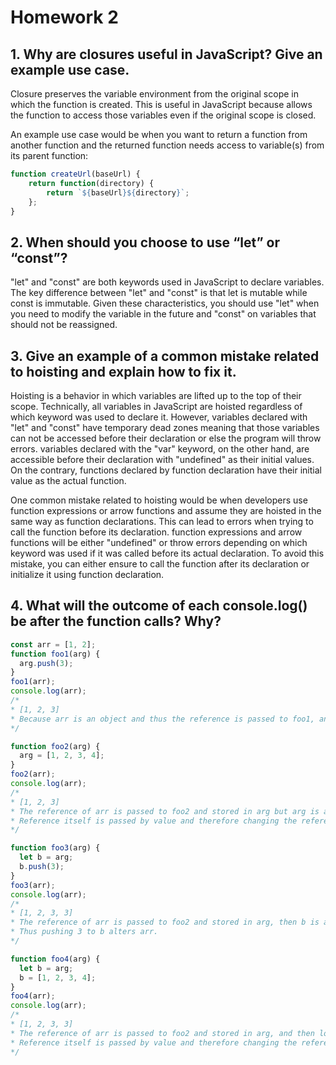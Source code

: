 # Homework 2
## 1. Why are closures useful in JavaScript? Give an example use case.
Closure preserves the variable environment from the original scope in which the function is created. This is useful in JavaScript because allows the function to access those variables even if the original scope is closed.

An example use case would be when you want to return a function from another function and the returned function needs access to variable(s) from its parent function:

```js
function createUrl(baseUrl) {
    return function(directory) {
        return `${baseUrl}${directory}`;
    };
}
```

## 2. When should you choose to use “let” or “const”?
"let" and "const" are both keywords used in JavaScript to declare variables. The key difference between "let" and "const" is that let is mutable while const is immutable. Given these characteristics, you should use "let" when you need to modify the variable in the future and "const" on variables that should not be reassigned. 

## 3. Give an example of a common mistake related to hoisting and explain how to fix it.
Hoisting is a behavior in which variables are lifted up to the top of their scope. Technically, all variables in JavaScript are hoisted regardless of which keyword was used to declare it. However, variables declared with "let" and "const" have temporary dead zones meaning that those variables can not be accessed before their declaration or else the program will throw errors. variables declared with the "var" keyword, on the other hand, are accessible before their declaration with "undefined" as their initial values. On the contrary, functions declared by function declaration have their initial value as the actual function.

One common mistake related to hoisting would be when developers use function expressions or arrow functions and assume they are hoisted in the same way as function declarations. This can lead to errors when trying to call the function before its declaration. function expressions and arrow functions will be either "undefined" or throw errors depending on which keyword was used if it was called before its actual declaration. To avoid this mistake, you can either ensure to call the function after its declaration or initialize it using function declaration.

## 4. What will the outcome of each console.log() be after the function calls? Why?
```js
const arr = [1, 2];
function foo1(arg) {
  arg.push(3);
}
foo1(arr);
console.log(arr);
/*
* [1, 2, 3]
* Because arr is an object and thus the reference is passed to foo1, and foo1 adds 3 at the end of arr.
*/

function foo2(arg) {
  arg = [1, 2, 3, 4];
}
foo2(arr);
console.log(arr);
/*
* [1, 2, 3]
* The reference of arr is passed to foo2 and stored in arg but arg is a local variable to foo2.
* Reference itself is passed by value and therefore changing the reference stored in arg does not alter the original arr.
*/

function foo3(arg) {
  let b = arg;
  b.push(3);
}
foo3(arr);
console.log(arr);
/*
* [1, 2, 3, 3]
* The reference of arr is passed to foo2 and stored in arg, then b is assigned to the reference.
* Thus pushing 3 to b alters arr.
*/

function foo4(arg) {
  let b = arg;
  b = [1, 2, 3, 4];
}
foo4(arr);
console.log(arr);
/*
* [1, 2, 3, 3]
* The reference of arr is passed to foo2 and stored in arg, and then local variable b is assigned to the reference.
* Reference itself is passed by value and therefore changing the reference stored in b does not alter the original arr.
*/
```
